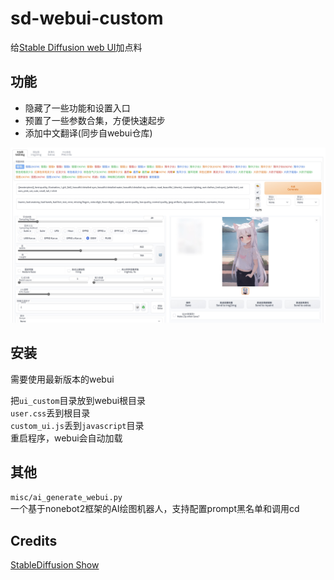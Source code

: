 # sd-webui-custom
给[Stable Diffusion web UI](https://github.com/AUTOMATIC1111/stable-diffusion-webui)加点料

## 功能
- 隐藏了一些功能和设置入口
- 预置了一些参数合集，方便快速起步
- 添加中文翻译(同步自webui仓库)

![](./screenshot_1.jpg)

## 安装
需要使用最新版本的webui

把`ui_custom`目录放到webui根目录   
`user.css`丢到根目录   
`custom_ui.js`丢到`javascript`目录   
重启程序，webui会自动加载

## 其他
`misc/ai_generate_webui.py`   
一个基于nonebot2框架的AI绘图机器人，支持配置prompt黑名单和调用cd

## Credits
[StableDiffusion Show](https://t.me/StableDiffusion_Show)   
